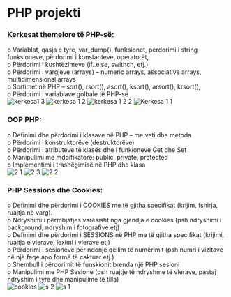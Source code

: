 # PHP projekti

### Kerkesat themelore të PHP-së: 
o Variablat, qasja e tyre, var_dump(), funksionet, perdorimi i string funksioneve, përdorimi i konstanteve, operatorët, <br>
o Përdorimi i kushtëzimeve (if..else, swithch, etj.)  <br>
o Përdorimi i vargjeve (arrays) – numeric arrays, associative arrays, multidimensional arrays  <br>
o Sortimet në PHP – sort(), rsort(), asort(), ksort(), arsort(), krsort(),  <br>
o Përdorimi i variablave golbale të PHP-së  <br>
![kerkesa1 3](https://github.com/BesartaMustafa1/web2/assets/116516097/7dc25b71-3a2e-4e20-b41d-30e9c3e751ab)
![kerkesa 1 2](https://github.com/BesartaMustafa1/web2/assets/116516097/832e3048-145b-4984-af58-c55b2dfde9b0)
![kerkesa 1 2 2](https://github.com/BesartaMustafa1/web2/assets/116516097/911599c4-55db-401e-83e7-481d2ac9831d)
![Kerkesa 1 1](https://github.com/BesartaMustafa1/web2/assets/116516097/4baaaa0c-7c5e-4b49-828d-93aa0bbb2ada)

### OOP PHP:
o Definimi dhe përdorimi i klasave në PHP – me veti dhe metoda <br>
o Përdorimi i konstruktorëve (destruktorëve) <br>
o Përdorimi i atributeve të klasës dhe i funkioneve Get dhe Set <br>
o Manipulimi me mdoifikatorë: public, private, protected <br>
o Implementimi i trashëgimisë në PHP dhe klasa <br>
![2 1](https://github.com/BesartaMustafa1/web2/assets/116516097/8c5eb1b6-2b3a-43fd-a7d8-277c95ea3aa1)
![2 3](https://github.com/BesartaMustafa1/web2/assets/116516097/37947324-2f53-4d7b-b2e4-f4cc77503cb8)
![2 2](https://github.com/BesartaMustafa1/web2/assets/116516097/9dfccfd8-9966-4a09-b267-543f5773ee5f)


### PHP Sessions dhe Cookies:
o Definimi dhe përdorimi i COOKIES me të gjitha specifikat (krijim, fshirja, ruajtja në varg). <br>
o Ndryshimi i përmbjatjes varësisht nga gjendja e cookies (psh ndryshimi i background, ndryshim i fotografive etj) <br>
o Definimi dhe përdorimi i SESSIONS në PHP me të gjitha specifikat (krijimi, ruajtja e vlerave, leximi i vlerave etj) <br>
o Përdorimi i sesioneve për ndonjë qëllim të numërimit (psh numri i vizitave në një faqe apo formë të caktuar etj.) <br>
o Shembull i përdorimit të funskionit brenda një PHP sesioni <br>
o Manipulimi me PHP Sesione (psh ruajtje të ndryshme të vlerave, pastaj ndryshim i tyre dhe manipulime të tilla) <br>
![cookies](https://github.com/BesartaMustafa1/web2/assets/116516097/3d4ceebd-910c-4d13-8b05-bed872480c8c)
![s 2](https://github.com/BesartaMustafa1/web2/assets/116516097/63c57ec2-0a29-4eeb-b599-4d8016271ec7)
![s 1](https://github.com/BesartaMustafa1/web2/assets/116516097/88180df7-1a45-41c0-9617-909fa611728e)
